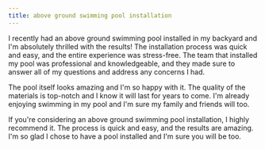 ```yaml
---
title: above ground swimming pool installation
---
```


I recently had an above ground swimming pool installed in my backyard and I'm absolutely thrilled with the results! The installation process was quick and easy, and the entire experience was stress-free. The team that installed my pool was professional and knowledgeable, and they made sure to answer all of my questions and address any concerns I had.

The pool itself looks amazing and I'm so happy with it. The quality of the materials is top-notch and I know it will last for years to come. I'm already enjoying swimming in my pool and I'm sure my family and friends will too.

If you're considering an above ground swimming pool installation, I highly recommend it. The process is quick and easy, and the results are amazing. I'm so glad I chose to have a pool installed and I'm sure you will be too.